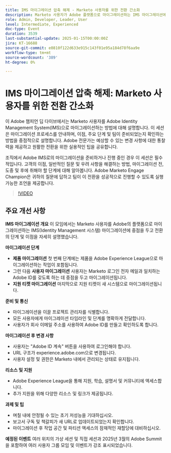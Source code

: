```yaml
---
title: IMS 마이그레이션 압축 해제 - Marketo 사용자를 위한 전환 간소화
description: Marketo 사용자가 Adobe 플랫폼으로 마이그레이션하는 IMS 마이그레이션에는 마이그레이션 후 변경 사항과 지원 및 예정된 이벤트에 제공되는 리소스와 함께 자세한 단계, 준비 및 커뮤니케이션이 포함됩니다.
role: Admin, Developer, Leader, User
level: Intermediate, Experienced
doc-type: Event
duration: 3539
last-substantial-update: 2025-01-15T00:00:00Z
jira: KT-16688
source-git-commit: e0810f122d633e915c143f01e95a184d78f6aa9e
workflow-type: tm+mt
source-wordcount: '389'
ht-degree: 0%

---
```



# IMS 마이그레이션 압축 해제: Marketo 사용자를 위한 전환 간소화

이 Adobe 챔피언 딥 다이브에서는 Marketo 사용자를 Adobe Identity Management System(IMS)으로 마이그레이션하는 방법에 대해 설명합니다. 이 세션은 마이그레이션 프로세스를 안내하며, 이점, 주요 단계 및 팀이 준비되었는지 확인하는 방법을 중점적으로 설명합니다. Adobe 전문가는 예상할 수 있는 변경 사항에 대한 통찰력을 제공하고 원활한 전환을 위한 실용적인 팁을 공유합니다.

조직에서 Adobe IMS로의 마이그레이션을 준비하거나 진행 중인 경우 이 세션은 필수적입니다. 고객의 이점, 일반적인 질문 및 우려 사항을 해결하는 방법, 마이그레이션 전, 도중 및 후에 취해야 할 단계에 대해 알아봅니다. Adobe Marketo Engage Champion은 귀하의 질문에 답하고 팀이 이 전환을 성공적으로 진행할 수 있도록 실행 가능한 조언을 제공합니다.

>[!VIDEO](https://video.tv.adobe.com/v/3441133/?learn=on&enablevpops)

## 주요 개선 사항

**IMS 마이그레이션 개요** 이 모임에서는 Marketo 사용자를 Adobe의 플랫폼으로 마이그레이션하는 IMS(Identity Management 시스템) 마이그레이션에 중점을 두고 전환의 단계 및 이점을 자세히 설명했습니다.

**마이그레이션 단계**

* **제품 마이그레이션** 첫 번째 단계에는 제품을 Adobe Experience League으로 마이그레이션하는 작업이 포함됩니다.
* 그런 다음 **사용자 마이그레이션** 사용자는 Marketo 로그인 전자 메일과 일치하는 Adobe ID를 갖도록 하는 데 중점을 두고 마이그레이션됩니다.
* **지원 티켓 마이그레이션** 마지막으로 지원 티켓이 새 시스템으로 마이그레이션됩니다.

**준비 및 통신**

* 마이그레이션을 이끌 프로젝트 관리자를 식별합니다.
* 모든 사용자에게 마이그레이션 타임라인 및 단계를 명확하게 전달합니다.
* 사용자가 회사 이메일 주소를 사용하여 Adobe ID를 만들고 확인하도록 합니다.

**마이그레이션 후 변경 사항**

* 사용자는 &quot;Adobe ID 계속&quot; 버튼을 사용하여 로그인해야 합니다.
* URL 구조가 experience.adobe.com으로 변경됩니다.
* 사용자 설정 및 권한은 Marketo 내에서 관리되는 상태로 유지됩니다.

**리소스 및 지원**

* Adobe Experience League을 통해 지원, 학습, 설명서 및 커뮤니티에 액세스합니다.
* 추가 지원을 위해 다양한 리소스 및 링크가 제공됩니다.

**과제 및 팁**

* 며칠 내에 안정될 수 있는 초기 저성능을 기대하십시오.
* 보고서 구독 및 책갈피가 새 URL로 업데이트되었는지 확인합니다.
* 마이그레이션 후 작업 공간 및 파티션 액세스의 잠재적인 재할당에 대비하십시오.

**예정된 이벤트** 여러 위치의 가상 세션 및 직접 세션과 2025년 3월의 Adobe Summit을 포함하여 여러 사용자 그룹 모임 및 이벤트가 강조 표시되었습니다.